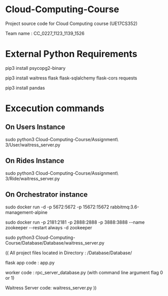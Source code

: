# Cloud-Computing-Course

Project source code for Cloud Computing course (UE17CS352)

Team name : CC_0227_1123_1139_1526

# External Python Requirements

pip3 install psycopg2-binary

pip3 install waitress flask flask-sqlalchemy flask-cors requests

pip3 install pandas

# Excecution commands

## On Users Instance

sudo python3 Cloud-Computing-Course/Assignment\ 3/User/waitress_server.py

## On Rides Instance

sudo python3 Cloud-Computing-Course/Assignment\ 3/Ride/waitress_server.py

## On Orchestrator instance

sudo docker run -d -p 5672:5672 -p 15672:15672 rabbitmq:3.6-management-alpine

sudo docker run -p 2181:2181 -p 2888:2888 -p 3888:3888 --name zookeeper --restart always -d zookeeper

sudo python3 Cloud-Computing-Course/Database/Database/waitress_server.py

(( 
All project files located in Directory : /Database/Database/

flask app code : app.py

worker code : rpc_server_database.py (with command line argument flag 0 or 1)

Waitress Server code: waitress_server.py
))
